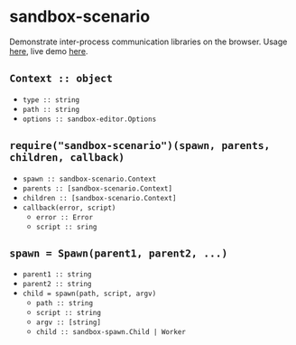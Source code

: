 # sandbox-scenario

Demonstrate inter-process communication libraries on the browser.
Usage [here](/demo), live demo [here](https://cdn.rawgit.com/lachrist/sandbox-scenario/4a5ed69c/demo/index.html).

## `Context :: object`

* `type :: string`
* `path :: string`
* `options :: sandbox-editor.Options`

## `require("sandbox-scenario")(spawn, parents, children, callback)`

* `spawn :: sandbox-scenario.Context`
* `parents :: [sandbox-scenario.Context]`
* `children :: [sandbox-scenario.Context]`
* `callback(error, script)`
  * `error :: Error`
  * `script :: sring`

## `spawn = Spawn(parent1, parent2, ...)`

* `parent1 :: string`
* `parent2 :: string`
* `child = spawn(path, script, argv)`
  * `path :: string`
  * `script :: string`
  * `argv :: [string]`
  * `child :: sandbox-spawn.Child | Worker`
